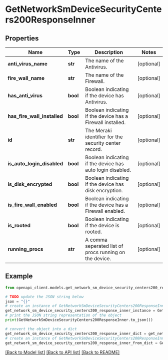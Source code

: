 # GetNetworkSmDeviceSecurityCenters200ResponseInner


## Properties

Name | Type | Description | Notes
------------ | ------------- | ------------- | -------------
**anti_virus_name** | **str** | The name of the Antivirus. | [optional] 
**fire_wall_name** | **str** | The name of the Firewall. | [optional] 
**has_anti_virus** | **bool** | Boolean indicating if the device has Antivirus. | [optional] 
**has_fire_wall_installed** | **bool** | Boolean indicating if the device has a Firewall installed. | [optional] 
**id** | **str** | The Meraki identifier for the security center record. | [optional] 
**is_auto_login_disabled** | **bool** | Boolean indicating if the device has auto login disabled. | [optional] 
**is_disk_encrypted** | **bool** | Boolean indicating if the device has disk encryption. | [optional] 
**is_fire_wall_enabled** | **bool** | Boolean indicating if the device has a Firewall enabled. | [optional] 
**is_rooted** | **bool** | Boolean indicating if the device is rooted. | [optional] 
**running_procs** | **str** | A comma seperated list of procs running on the device. | [optional] 

## Example

```python
from openapi_client.models.get_network_sm_device_security_centers200_response_inner import GetNetworkSmDeviceSecurityCenters200ResponseInner

# TODO update the JSON string below
json = "{}"
# create an instance of GetNetworkSmDeviceSecurityCenters200ResponseInner from a JSON string
get_network_sm_device_security_centers200_response_inner_instance = GetNetworkSmDeviceSecurityCenters200ResponseInner.from_json(json)
# print the JSON string representation of the object
print(GetNetworkSmDeviceSecurityCenters200ResponseInner.to_json())

# convert the object into a dict
get_network_sm_device_security_centers200_response_inner_dict = get_network_sm_device_security_centers200_response_inner_instance.to_dict()
# create an instance of GetNetworkSmDeviceSecurityCenters200ResponseInner from a dict
get_network_sm_device_security_centers200_response_inner_from_dict = GetNetworkSmDeviceSecurityCenters200ResponseInner.from_dict(get_network_sm_device_security_centers200_response_inner_dict)
```
[[Back to Model list]](../README.md#documentation-for-models) [[Back to API list]](../README.md#documentation-for-api-endpoints) [[Back to README]](../README.md)


